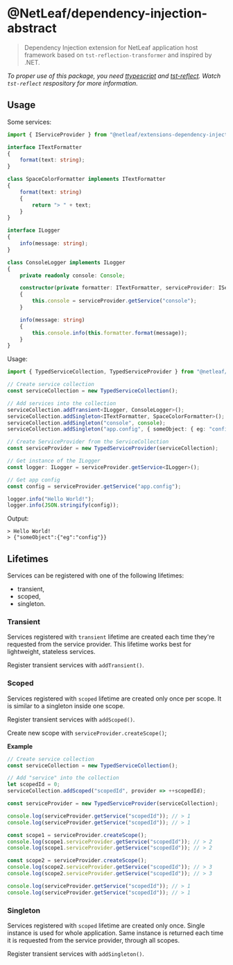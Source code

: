 # @NetLeaf/dependency-injection-abstract

> Dependency Injection extension for NetLeaf application host framework based on `tst-reflection-transformer` and inspired by .NET.

*To proper use of this package, you need [ttypescript](https://github.com/cevek/ttypescript) and [tst-reflect](https://github.com/Hookyns/ts-reflection). Watch `tst-reflect` respository for more information.*

## Usage

Some services:
```typescript
import { IServiceProvider } from "@netleaf/extensions-dependency-injection-abstract";

interface ITextFormatter
{
    format(text: string);
}

class SpaceColorFormatter implements ITextFormatter
{
    format(text: string)
    {
        return "> " + text;
    }
}

interface ILogger
{
    info(message: string);
}

class ConsoleLogger implements ILogger
{
    private readonly console: Console;

    constructor(private formatter: ITextFormatter, serviceProvider: IServiceProvider)
    {
        this.console = serviceProvider.getService("console");
    }

    info(message: string)
    {
        this.console.info(this.formatter.format(message));
    }
}
```

Usage:
```typescript
import { TypedServiceCollection, TypedServiceProvider } from "@netleaf/extensions-dependency-injection-typed";

// Create service collection
const serviceCollection = new TypedServiceCollection();

// Add services into the collection
serviceCollection.addTransient<ILogger, ConsoleLogger>();
serviceCollection.addSingleton<ITextFormatter, SpaceColorFormatter>();
serviceCollection.addSingleton("console", console);
serviceCollection.addSingleton("app.config", { someObject: { eg: "config" } });

// Create ServiceProvider from the ServiceCollection
const serviceProvider = new TypedServiceProvider(serviceCollection);

// Get instance of the ILogger
const logger: ILogger = serviceProvider.getService<ILogger>();

// Get app config
const config = serviceProvider.getService("app.config");

logger.info("Hello World!");
logger.info(JSON.stringify(config));
```

Output:
```
> Hello World!
> {"someObject":{"eg":"config"}}
```

## Lifetimes
Services can be registered with one of the following lifetimes:
- transient,
- scoped,
- singleton.

### Transient
Services registered with `transient` lifetime are created each time they're requested from the service provider. 
This lifetime works best for lightweight, stateless services.

Register transient services with `addTransient()`.

### Scoped
Services registered with `scoped` lifetime are created only once per scope. It is similar to a singleton inside one scope.

Register transient services with `addScoped()`.

Create new scope with `serviceProvider.createScope()`;

**Example**
```typescript
// Create service collection
const serviceCollection = new TypedServiceCollection();

// Add "service" into the collection
let scopedId = 0;
serviceCollection.addScoped("scopedId", provider => ++scopedId);

const serviceProvider = new TypedServiceProvider(serviceCollection);

console.log(serviceProvider.getService("scopedId")); // > 1
console.log(serviceProvider.getService("scopedId")); // > 1

const scope1 = serviceProvider.createScope();
console.log(scope1.serviceProvider.getService("scopedId")); // > 2
console.log(scope1.serviceProvider.getService("scopedId")); // > 2

const scope2 = serviceProvider.createScope();
console.log(scope2.serviceProvider.getService("scopedId")); // > 3
console.log(scope2.serviceProvider.getService("scopedId")); // > 3

console.log(serviceProvider.getService("scopedId")); // > 1
console.log(serviceProvider.getService("scopedId")); // > 1
```

### Singleton
Services registered with `scoped` lifetime are created only once. 
Single instance is used for whole application. 
Same instance is returned each time it is requested from the service provider, through all scopes.

Register transient services with `addSingleton()`.